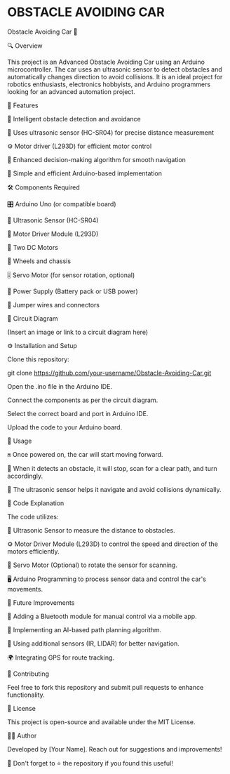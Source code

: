 # OBSTACLE AVOIDING CAR

Obstacle Avoiding Car 🤖

🔍 Overview

This project is an Advanced Obstacle Avoiding Car using an Arduino microcontroller. The car uses an ultrasonic sensor to detect obstacles and automatically changes direction to avoid collisions. It is an ideal project for robotics enthusiasts, electronics hobbyists, and Arduino programmers looking for an advanced automation project.

🌟 Features

🤖 Intelligent obstacle detection and avoidance

📏 Uses ultrasonic sensor (HC-SR04) for precise distance measurement

⚙️ Motor driver (L293D) for efficient motor control

🧠 Enhanced decision-making algorithm for smooth navigation

🔧 Simple and efficient Arduino-based implementation

🛠 Components Required

🎛 Arduino Uno (or compatible board)

📡 Ultrasonic Sensor (HC-SR04)

🔌 Motor Driver Module (L293D)

🚙 Two DC Motors

🔄 Wheels and chassis

🎚 Servo Motor (for sensor rotation, optional)

🔋 Power Supply (Battery pack or USB power)

🔗 Jumper wires and connectors

📜 Circuit Diagram

(Insert an image or link to a circuit diagram here)

⚙️ Installation and Setup

Clone this repository:

git clone https://github.com/your-username/Obstacle-Avoiding-Car.git

Open the .ino file in the Arduino IDE.

Connect the components as per the circuit diagram.

Select the correct board and port in Arduino IDE.

Upload the code to your Arduino board.

🚀 Usage

🔛 Once powered on, the car will start moving forward.

🚧 When it detects an obstacle, it will stop, scan for a clear path, and turn accordingly.

🎯 The ultrasonic sensor helps it navigate and avoid collisions dynamically.

📝 Code Explanation

The code utilizes:

📡 Ultrasonic Sensor to measure the distance to obstacles.

⚙️ Motor Driver Module (L293D) to control the speed and direction of the motors efficiently.

🔄 Servo Motor (Optional) to rotate the sensor for scanning.

🖥 Arduino Programming to process sensor data and control the car's movements.

🚀 Future Improvements

📱 Adding a Bluetooth module for manual control via a mobile app.

🧠 Implementing an AI-based path planning algorithm.

🎯 Using additional sensors (IR, LIDAR) for better navigation.

🌍 Integrating GPS for route tracking.

🤝 Contributing

Feel free to fork this repository and submit pull requests to enhance functionality.

📜 License

This project is open-source and available under the MIT License.

👨‍💻 Author

Developed by [Your Name]. Reach out for suggestions and improvements!

📢 Don't forget to ⭐ the repository if you found this useful!


